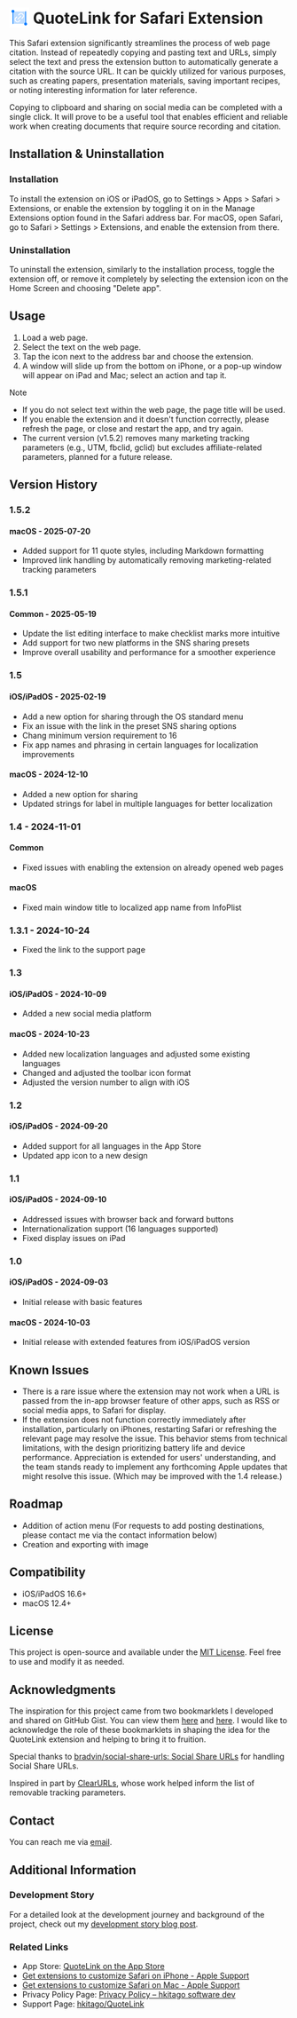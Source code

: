 # <img src="https://raw.githubusercontent.com/hkitago/QuoteLink/refs/heads/main/Shared%20(App)/Resources/Icon.png" height="36" valign="bottom"/> QuoteLink for Safari Extension

This Safari extension significantly streamlines the process of web page citation. Instead of repeatedly copying and pasting text and URLs, simply select the text and press the extension button to automatically generate a citation with the source URL. It can be quickly utilized for various purposes, such as creating papers, presentation materials, saving important recipes, or noting interesting information for later reference.

Copying to clipboard and sharing on social media can be completed with a single click. It will prove to be a useful tool that enables efficient and reliable work when creating documents that require source recording and citation.

## Installation & Uninstallation

### Installation

To install the extension on iOS or iPadOS, go to Settings > Apps > Safari > Extensions, or enable the extension by toggling it on in the Manage Extensions option found in the Safari address bar.
For macOS, open Safari, go to Safari > Settings > Extensions, and enable the extension from there.

### Uninstallation

To uninstall the extension, similarly to the installation process, toggle the extension off, or remove it completely by selecting the extension icon on the Home Screen and choosing "Delete app".

## Usage

1. Load a web page.
2. Select the text on the web page.
3. Tap the icon next to the address bar and choose the extension.
4. A window will slide up from the bottom on iPhone, or a pop-up window will appear on iPad and Mac; select an action and tap it.

> [!NOTE]  
> - If you do not select text within the web page, the page title will be used.
> - If you enable the extension and it doesn't function correctly, please refresh the page, or close and restart the app, and try again.
> - The current version (v1.5.2) removes many marketing tracking parameters (e.g., UTM, fbclid, gclid) but excludes affiliate-related parameters, planned for a future release.

## Version History

### 1.5.2

#### **macOS** - 2025-07-20

- Added support for 11 quote styles, including Markdown formatting
- Improved link handling by automatically removing marketing-related tracking parameters

### 1.5.1

#### **Common** - 2025-05-19

- Update the list editing interface to make checklist marks more intuitive  
- Add support for two new platforms in the SNS sharing presets  
- Improve overall usability and performance for a smoother experience

### 1.5

#### **iOS/iPadOS** - 2025-02-19

- Add a new option for sharing through the OS standard menu
- Fix an issue with the link in the preset SNS sharing options
- Chang minimum version requirement to 16
- Fix app names and phrasing in certain languages for localization improvements

#### **macOS** - 2024-12-10

- Added a new option for sharing
- Updated strings for label in multiple languages for better localization

### 1.4 - 2024-11-01

#### **Common**

- Fixed issues with enabling the extension on already opened web pages

#### **macOS**

- Fixed main window title to localized app name from InfoPlist

### 1.3.1 - 2024-10-24

- Fixed the link to the support page

### 1.3

#### **iOS/iPadOS** - 2024-10-09

- Added a new social media platform

#### **macOS** - 2024-10-23

- Added new localization languages and adjusted some existing languages
- Changed and adjusted the toolbar icon format
- Adjusted the version number to align with iOS

### 1.2

#### **iOS/iPadOS** - 2024-09-20

- Added support for all languages in the App Store
- Updated app icon to a new design

### 1.1

#### **iOS/iPadOS** - 2024-09-10

- Addressed issues with browser back and forward buttons
- Internationalization support (16 languages supported)
- Fixed display issues on iPad

### 1.0

#### **iOS/iPadOS** - 2024-09-03

- Initial release with basic features

#### **macOS** - 2024-10-03

- Initial release with extended features from iOS/iPadOS version

## Known Issues

- There is a rare issue where the extension may not work when a URL is passed from the in-app browser feature of other apps, such as RSS or social media apps, to Safari for display.
- If the extension does not function correctly immediately after installation, particularly on iPhones, restarting Safari or refreshing the relevant page may resolve the issue. This behavior stems from technical limitations, with the design prioritizing battery life and device performance. Appreciation is extended for users' understanding, and the team stands ready to implement any forthcoming Apple updates that might resolve this issue. (Which may be improved with the 1.4 release.)

## Roadmap

- Addition of action menu (For requests to add posting destinations, please contact me via the contact information below)
- Creation and exporting with image

## Compatibility

- iOS/iPadOS 16.6+
- macOS 12.4+

## License

This project is open-source and available under the [MIT License](LICENSE). Feel free to use and modify it as needed.

## Acknowledgments

The inspiration for this project came from two bookmarklets I developed and shared on GitHub Gist. You can view them [here](https://gist.github.com/hkitago/67ed3a91c7941ab9a2c6b657bac692cb) and [here](https://gist.github.com/hkitago/1009207b098773cf0a29b76636eb03c5). I would like to acknowledge the role of these bookmarklets in shaping the idea for the QuoteLink extension and helping to bring it to fruition.

Special thanks to [bradvin/social-share-urls: Social Share URLs](https://github.com/bradvin/social-share-urls) for handling Social Share URLs.

Inspired in part by [ClearURLs](https://github.com/ClearURLs/Rules), whose work helped inform the list of removable tracking parameters.

## Contact

You can reach me via [email](mailto:hkitago@icloud.com?subject=Support%20for%20QuoteLink).

## Additional Information

### Development Story

For a detailed look at the development journey and background of the project, check out my [development story blog post](https://hkitago.com/2024/09/exploring-the-extension-the-quotelink-safari-dev-journey/).

### Related Links
- App Store: [QuoteLink on the App Store](https://apps.apple.com/app/quotelink-for-safari/id6670304147)
- [Get extensions to customize Safari on iPhone - Apple Support](https://support.apple.com/guide/iphone/iphab0432bf6/18.0/ios/18.0)
- [Get extensions to customize Safari on Mac - Apple Support](https://support.apple.com/guide/safari/get-extensions-sfri32508/mac)
- Privacy Policy Page: [Privacy Policy – hkitago software dev](https://hkitago.com/wpautoterms/privacy-policy/)
- Support Page: [hkitago/QuoteLink](https://github.com/hkitago/QuoteLink/)
